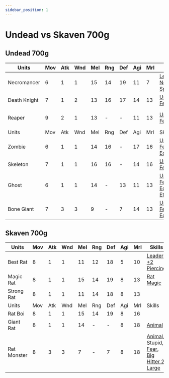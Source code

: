 ```yaml
---
sidebar_position: 1
---
```

# Undead vs Skaven 700g
## Undead 700g

| Units        | Mov | Atk | Wnd | Mel | Rng | Def | Agi | Mrl | Skills                                                                                 | #   | Equipment                        |
| ------------ | --- | --- | --- | --- | --- | --- | --- | --- | -------------------------------------------------------------------------------------- | --- | -------------------------------- |
| Necromancer  | 6   | 1   | 1   | 15  | 14  | 19  | 11  | 7   | [Leader](#leader), [Necromancy Spells](#necromancy-spells)                             | 1   | 2E + B                           |
| Death Knight | 7   | 1   | 2   | 13  | 16  | 17  | 14  | 13  | [Undead](#undead), [Fear](#fear)                                                       | 1   | 2E + B                           |
| Reaper       | 9   | 2   | 1   | 13  | -   | -   | 11  | 13  | [Undead](#undead), [Fear](#fear)                                                       | 1   | Scythe (+7 to Hit, +4 to Injury) |
| Units        | Mov | Atk | Wnd | Mel | Rng | Def | Agi | Mrl | Skills                                                                                 | #   |                                  |
| Zombie       | 6   | 1   | 1   | 14  | 16  | -   | 17  | 16  | [Undead](#undead), [Fear](#fear), [No Equipment](#no-equipment)                        | 8   |                                  |
| Skeleton     | 7   | 1   | 1   | 16  | 16  | -   | 14  | 16  | [Undead](#undead), [Fear](#fear)                                                       | 3   | 1E + B                           |
| Ghost        | 6   | 1   | 1   | 14  | -   | 13  | 11  | 13  | [Undead](#undead), [Fear](#fear), [No Equipment](#no-equipment), [Ethereal](#ethereal) | 3   |                                  |
| Bone Giant   | 7   | 3   | 3   | 9   | -   | 7   | 14  | 13  | [Undead](#undead), [Fear](#fear), [No Equipment](#no-equipment)                        | 1   |                                  |

## Skaven 700g


| Units       | Mov | Atk | Wnd | Mel | Rng | Def | Agi | Mrl | Skills                                                                                              | Cap | Equipment |
| ----------- | --- | --- | --- | --- | --- | --- | --- | --- | --------------------------------------------------------------------------------------------------- | --- | --------- |
| Best Rat    | 8   | 1   | 1   | 11  | 12  | 18  | 5   | 10  | [Leader](#leader), [+2 Piercing](#+2-piercing)                                                      | 1   | 2E + B    |
| Magic Rat   | 8   | 1   | 1   | 15  | 14  | 19  | 8   | 13  | [Rat Magic](#rat-magic)                                                                             | 1   | 2E + B    |
| Strong Rat  | 8   | 1   | 1   | 11  | 14  | 18  | 8   | 13  |                                                                                                     | 1   | Scythe    |
| Units       | Mov | Atk | Wnd | Mel | Rng | Def | Agi | Mrl | Skills                                                                                              | Cap |           |
| Rat Boi     | 8   | 1   | 1   | 15  | 14  | 19  | 8   | 16  |                                                                                                     | 8   |           |
| Giant Rat   | 8   | 1   | 1   | 14  | -   | -   | 8   | 18  | [Animal](#animal)                                                                                   | 3   | 1E + B    |
| Rat Monster | 8   | 3   | 3   | 7   | -   | 7   | 8   | 18  | [Animal](#animal), [Stupid](#stupid), [Fear](#fear), [Big Hitter 2](#big-hitter-2), [Large](#large) | 1   |           |



